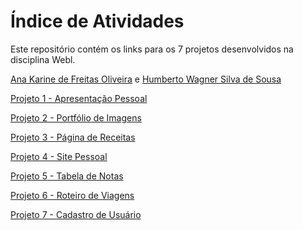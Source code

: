 # Índice de Atividades

Este repositório contém os links para os 7 projetos desenvolvidos na disciplina Webl.

[Ana Karine de Freitas Oliveira](https://github.com/akarinela) e [Humberto Wagner Silva de Sousa](https://github.com/1bertoW)

[Projeto 1 - Apresentação Pessoal](https://akarinela.github.io/ApresentacaoPessoal/)

[Projeto 2 - Portfólio de Imagens](https://akarinela.github.io/PortfoliodeImagens/)

[Projeto 3 - Página de Receitas](https://akarinela.github.io/PaginadeReceitas/)

[Projeto 4 - Site Pessoal](https://akarinela.github.io/SitePessoal/)

[Projeto 5 - Tabela de Notas](https://akarinela.github.io/TabeladeNotas/)

[Projeto 6 - Roteiro de Viagens](https://akarinela.github.io/RoteirodeViagens/)

[Projeto 7 - Cadastro de Usuário]( https://akarinela.github.io/CadastrodeUsuario/)
